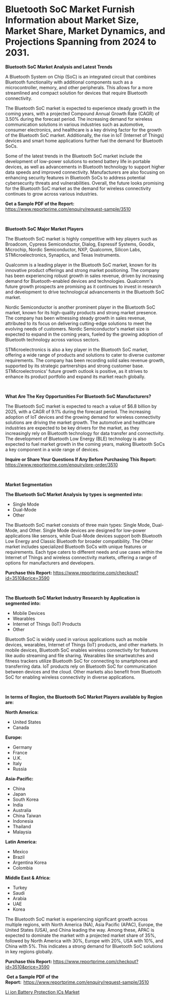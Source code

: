 <p><h1>Bluetooth SoC Market Furnish Information about Market Size, Market Share, Market Dynamics, and Projections Spanning from 2024 to 2031.</h1></p><p><strong>Bluetooth SoC Market Analysis and Latest Trends</strong></p>
<p><p>A Bluetooth System on Chip (SoC) is an integrated circuit that combines Bluetooth functionality with additional components such as a microcontroller, memory, and other peripherals. This allows for a more streamlined and compact solution for devices that require Bluetooth connectivity.</p><p>The Bluetooth SoC market is expected to experience steady growth in the coming years, with a projected Compound Annual Growth Rate (CAGR) of 3.50% during the forecast period. The increasing demand for wireless communication solutions in various industries such as automotive, consumer electronics, and healthcare is a key driving factor for the growth of the Bluetooth SoC market. Additionally, the rise in IoT (Internet of Things) devices and smart home applications further fuel the demand for Bluetooth SoCs.</p><p>Some of the latest trends in the Bluetooth SoC market include the development of low-power solutions to extend battery life in portable devices, as well as advancements in Bluetooth technology to support higher data speeds and improved connectivity. Manufacturers are also focusing on enhancing security features in Bluetooth SoCs to address potential cybersecurity threats and vulnerabilities. Overall, the future looks promising for the Bluetooth SoC market as the demand for wireless connectivity continues to grow across various industries.</p></p>
<p><strong>Get a Sample PDF of the Report:&nbsp;</strong> <a href="https://www.reportprime.com/enquiry/request-sample/3510">https://www.reportprime.com/enquiry/request-sample/3510</a></p>
<p>&nbsp;</p>
<p><strong>Bluetooth SoC Major Market Players</strong></p>
<p><p>The Bluetooth SoC market is highly competitive with key players such as Broadcom, Cypress Semiconductor, Dialog, Espressif Systems, Goodix, Microchip, Nordic Semiconductor, NXP, Qualcomm, Silicon Labs, STMicroelectronics, Synaptics, and Texas Instruments.</p><p>Qualcomm is a leading player in the Bluetooth SoC market, known for its innovative product offerings and strong market positioning. The company has been experiencing robust growth in sales revenue, driven by increasing demand for Bluetooth-enabled devices and technologies. Qualcomm's future growth prospects are promising as it continues to invest in research and development to drive technological advancements in the Bluetooth SoC market.</p><p>Nordic Semiconductor is another prominent player in the Bluetooth SoC market, known for its high-quality products and strong market presence. The company has been witnessing steady growth in sales revenue, attributed to its focus on delivering cutting-edge solutions to meet the evolving needs of customers. Nordic Semiconductor's market size is expected to expand in the coming years, fueled by the growing adoption of Bluetooth technology across various sectors.</p><p>STMicroelectronics is also a key player in the Bluetooth SoC market, offering a wide range of products and solutions to cater to diverse customer requirements. The company has been recording solid sales revenue growth, supported by its strategic partnerships and strong customer base. STMicroelectronics' future growth outlook is positive, as it strives to enhance its product portfolio and expand its market reach globally.</p></p>
<p>&nbsp;</p>
<p><strong>What Are The Key Opportunities For Bluetooth SoC Manufacturers?</strong></p>
<p><p>The Bluetooth SoC market is expected to reach a value of $6.8 billion by 2025, with a CAGR of 9.1% during the forecast period. The increasing adoption of IoT devices and the growing demand for wireless connectivity solutions are driving the market growth. The automotive and healthcare industries are expected to be key drivers for the market, as they increasingly rely on Bluetooth technology for data transfer and connectivity. The development of Bluetooth Low Energy (BLE) technology is also expected to fuel market growth in the coming years, making Bluetooth SoCs a key component in a wide range of devices.</p></p>
<p><strong>Inquire or Share Your Questions If Any Before Purchasing This Report:</strong> <a href="https://www.reportprime.com/enquiry/pre-order/3510">https://www.reportprime.com/enquiry/pre-order/3510</a></p>
<p>&nbsp;</p>
<p><strong>Market Segmentation</strong></p>
<p><strong>The Bluetooth SoC Market Analysis by types is segmented into:</strong></p>
<p><ul><li>Single Mode</li><li>Dual-Mode</li><li>Other</li></ul></p>
<p><p>The Bluetooth SoC market consists of three main types: Single Mode, Dual-Mode, and Other. Single Mode devices are designed for low-power applications like sensors, while Dual-Mode devices support both Bluetooth Low Energy and Classic Bluetooth for broader compatibility. The Other market includes specialized Bluetooth SoCs with unique features or requirements. Each type caters to different needs and use cases within the Internet of Things and wireless connectivity markets, offering a range of options for manufacturers and developers.</p></p>
<p><strong>Purchase this Report:&nbsp;</strong><a href="https://www.reportprime.com/checkout?id=3510&price=3590">https://www.reportprime.com/checkout?id=3510&price=3590</a></p>
<p>&nbsp;</p>
<p><strong>The Bluetooth SoC Market Industry Research by Application is segmented into:</strong></p>
<p><ul><li>Mobile Devices</li><li>Wearables</li><li>Internet of Things (IoT) Products</li><li>Other</li></ul></p>
<p><p>Bluetooth SoC is widely used in various applications such as mobile devices, wearables, Internet of Things (IoT) products, and other markets. In mobile devices, Bluetooth SoC enables wireless connectivity for features like audio streaming and file sharing. Wearables like smartwatches and fitness trackers utilize Bluetooth SoC for connecting to smartphones and transferring data. IoT products rely on Bluetooth SoC for communication between devices and the cloud. Other markets also benefit from Bluetooth SoC for enabling wireless connectivity in diverse applications.</p></p>
<p>&nbsp;</p>
<p><strong>In terms of Region, the Bluetooth SoC Market Players available by Region are:</strong></p>
<p>
    <p> <strong> North America: </strong>
        <ul>
            <li>United States</li>
            <li>Canada</li>
        </ul>
        </p> 
    <p> <strong> Europe: </strong>
        <ul>
            <li>Germany</li>
            <li>France</li>
            <li>U.K.</li>
            <li>Italy</li>
            <li>Russia</li>
        </ul>
        </p> 
    <p> <strong> Asia-Pacific: </strong>
        <ul>
            <li>China</li>
            <li>Japan</li>
            <li>South Korea</li>
            <li>India</li>
            <li>Australia</li>
            <li>China Taiwan</li>
            <li>Indonesia</li>
            <li>Thailand</li>
            <li>Malaysia</li>
        </ul>
        </p> 
    <p> <strong> Latin America: </strong>
        <ul>
            <li>Mexico</li>
            <li>Brazil</li>
            <li>Argentina Korea</li>
            <li>Colombia</li>
        </ul>
        </p> 
    <p> <strong> Middle East & Africa: </strong>
        <ul>
            <li>Turkey</li>
            <li>Saudi</li>
            <li>Arabia</li>
            <li>UAE</li>
            <li>Korea</li>
        </ul>
    </p>
    </p>
<p><p>The Bluetooth SoC market is experiencing significant growth across multiple regions, with North America (NA), Asia Pacific (APAC), Europe, the United States (USA), and China leading the way. Among these, APAC is expected to dominate the market with a projected market share of 35%, followed by North America with 30%, Europe with 20%, USA with 10%, and China with 5%. This indicates a strong demand for Bluetooth SoC solutions in key regions globally.</p></p>
<p><strong>Purchase this Report: </strong><a href="https://www.reportprime.com/checkout?id=3510&price=3590">https://www.reportprime.com/checkout?id=3510&price=3590</a></p>
<p>&nbsp;<strong>Get a Sample PDF of the Report:&nbsp;&nbsp;</strong><a href="https://www.reportprime.com/enquiry/request-sample/3510">https://www.reportprime.com/enquiry/request-sample/3510</a></p>
<p><strong></strong></p>
<p><p><a href="https://github.com/ChiragRP21/Market-Research-Report-List-4/blob/main/li-ion-battery-protection-ics-market.md">Li ion Battery Protection ICs Market</a></p></p>